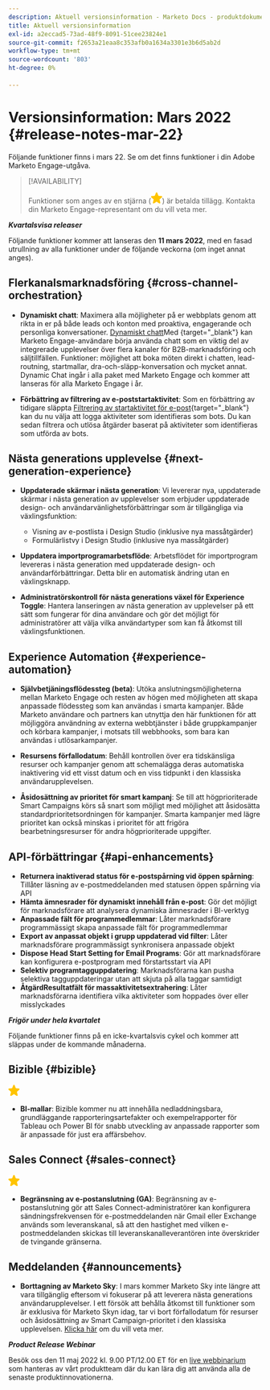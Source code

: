 ```yaml
---
description: Aktuell versionsinformation - Marketo Docs - produktdokumentation
title: Aktuell versionsinformation
exl-id: a2eccad5-73ad-48f9-8091-51cee23824e1
source-git-commit: f2653a21eaa8c353afb0a1634a3301e3b6d5ab2d
workflow-type: tm+mt
source-wordcount: '803'
ht-degree: 0%

---
```


# Versionsinformation: Mars 2022 {#release-notes-mar-22}

Följande funktioner finns i mars 22. Se om det finns funktioner i din Adobe Marketo Engage-utgåva.

>[!AVAILABILITY]
>
>Funktioner som anges av en stjärna (![stjärna](assets/yellow-star.png)) är betalda tillägg. Kontakta din Marketo Engage-representant om du vill veta mer.

**_Kvartalsvisa releaser_**

Följande funktioner kommer att lanseras den **11 mars 2022**, med en fasad utrullning av alla funktioner under de följande veckorna (om inget annat anges).

## Flerkanalsmarknadsföring {#cross-channel-orchestration}

* **Dynamiskt chatt**: Maximera alla möjligheter på er webbplats genom att rikta in er på både leads och konton med proaktiva, engagerande och personliga konversationer. [Dynamiskt chatt](/help/marketo/product-docs/demand-generation/dynamic-chat/dynamic-chat-overview.md)Med {target=&quot;_blank&quot;} kan Marketo Engage-användare börja använda chatt som en viktig del av integrerade upplevelser över flera kanaler för B2B-marknadsföring och säljtillfällen. Funktioner: möjlighet att boka möten direkt i chatten, lead-routning, startmallar, dra-och-släpp-konversation och mycket annat. Dynamic Chat ingår i alla paket med Marketo Engage och kommer att lanseras för alla Marketo Engage i år.

* **Förbättring av filtrering av e-poststartaktivitet**: Som en förbättring av tidigare släppta [Filtrering av startaktivitet för e-post](/help/marketo/product-docs/administration/email-setup/filtering-email-bot-activity.md){target=&quot;_blank&quot;} kan du nu välja att logga aktiviteter som identifieras som bots. Du kan sedan filtrera och utlösa åtgärder baserat på aktiviteter som identifieras som utförda av bots.

## Nästa generations upplevelse {#next-generation-experience}

* **Uppdaterade skärmar i nästa generation**: Vi levererar nya, uppdaterade skärmar i nästa generation av upplevelser som erbjuder uppdaterade design- och användarvänlighetsförbättringar som är tillgängliga via växlingsfunktion:

   * Visning av e-postlista i Design Studio (inklusive nya massåtgärder)
   * Formulärlistvy i Design Studio (inklusive nya massåtgärder)

* **Uppdatera importprogramarbetsflöde**: Arbetsflödet för importprogram levereras i nästa generation med uppdaterade design- och användarförbättringar. Detta blir en automatisk ändring utan en växlingsknapp.

* **Administratörskontroll för nästa generations växel för Experience Toggle**: Hantera lanseringen av nästa generation av upplevelser på ett sätt som fungerar för dina användare och gör det möjligt för administratörer att välja vilka användartyper som kan få åtkomst till växlingsfunktionen.

## Experience Automation {#experience-automation}

* **Självbetjäningsflödessteg (beta)**: Utöka anslutningsmöjligheterna mellan Marketo Engage och resten av högen med möjligheten att skapa anpassade flödessteg som kan användas i smarta kampanjer. Både Marketo användare och partners kan utnyttja den här funktionen för att möjliggöra användning av externa webbtjänster i både gruppkampanjer och körbara kampanjer, i motsats till webbhooks, som bara kan användas i utlösarkampanjer.

* **Resursens förfallodatum**: Behåll kontrollen över era tidskänsliga resurser och kampanjer genom att schemalägga deras automatiska inaktivering vid ett visst datum och en viss tidpunkt i den klassiska användarupplevelsen.

* **Åsidosättning av prioritet för smart kampanj**: Se till att högprioriterade Smart Campaigns körs så snart som möjligt med möjlighet att åsidosätta standardprioritetsordningen för kampanjer. Smarta kampanjer med lägre prioritet kan också minskas i prioritet för att frigöra bearbetningsresurser för andra högprioriterade uppgifter.

## API-förbättringar {#api-enhancements}

* **Returnera inaktiverad status för e-postspårning vid öppen spårning**: Tillåter läsning av e-postmeddelanden med statusen öppen spårning via API
* **Hämta ämnesrader för dynamiskt innehåll från e-post**: Gör det möjligt för marknadsförare att analysera dynamiska ämnesrader i BI-verktyg
* **Anpassade fält för programmedlemmar**: Låter marknadsförare programmässigt skapa anpassade fält för programmedlemmar
* **Export av anpassat objekt i grupp uppdaterad vid filter**: Låter marknadsförare programmässigt synkronisera anpassade objekt
* **Dispose Head Start Setting for Email Programs**: Gör att marknadsförare kan konfigurera e-postprogram med förstartsstart via API
* **Selektiv programtagguppdatering**: Marknadsförarna kan pusha selektiva tagguppdateringar utan att skjuta på alla taggar samtidigt
* **ÅtgärdResultatfält för massaktivitetsextrahering**: Låter marknadsförarna identifiera vilka aktiviteter som hoppades över eller misslyckades

**_Frigör under hela kvartalet_**

Följande funktioner finns på en icke-kvartalsvis cykel och kommer att släppas under de kommande månaderna.

## Bizible {#bizible}

![(stjärna)](assets/yellow-star.png)

* **BI-mallar**: Bizible kommer nu att innehålla nedladdningsbara, grundläggande rapporteringsartefakter och exempelrapporter för Tableau och Power BI för snabb utveckling av anpassade rapporter som är anpassade för just era affärsbehov.

## Sales Connect {#sales-connect}

![(stjärna)](assets/yellow-star.png)

* **Begränsning av e-postanslutning (GA)**: Begränsning av e-postanslutning gör att Sales Connect-administratörer kan konfigurera sändningsfrekvensen för e-postmeddelanden när Gmail eller Exchange används som leveranskanal, så att den hastighet med vilken e-postmeddelanden skickas till leveranskanalleverantören inte överskrider de tvingande gränserna.

## Meddelanden {#announcements}

* **Borttagning av Marketo Sky**: I mars kommer Marketo Sky inte längre att vara tillgänglig eftersom vi fokuserar på att leverera nästa generations användarupplevelser. I ett försök att behålla åtkomst till funktioner som är exklusiva för Marketo Skyn idag, tar vi bort förfallodatum för resurser och åsidosättning av Smart Campaign-prioritet i den klassiska upplevelsen. [Klicka här](https://nation.marketo.com/t5/the-next-generation-experience/marketo-sky-deprecation-notice/ba-p/320115#M33) om du vill veta mer.

**_Product Release Webinar_**

Besök oss den 11 maj 2022 kl. 9.00 PT/12.00 ET för en [live webbinarium](https://engage.marketo.com/2022_March_May_Release_Webinar_RegistrationPage.html) som hanteras av vårt produktteam där du kan lära dig att använda alla de senaste produktinnovationerna.
